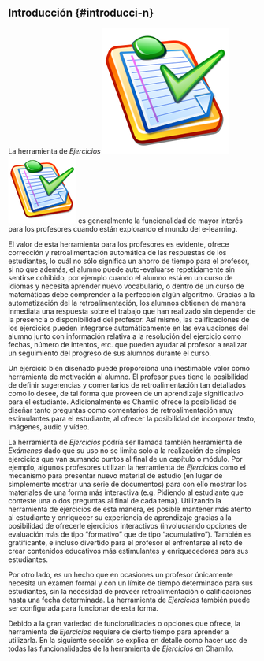 ## Introducción {#introducci-n}

La herramienta de _Ejercicios_ ![](../assets/graphics128.svg)![](../assets/graphics128.png) es generalmente la funcionalidad de mayor interés para los profesores cuando están explorando el mundo del e-learning.

El valor de esta herramienta para los profesores es evidente, ofrece corrección y retroalimentación automática de las respuestas de los estudiantes, lo cuál no sólo significa un ahorro de tiempo para el profesor, si no que además, el alumno puede auto-evaluarse repetidamente sin sentirse cohibido, por ejemplo cuando el alumno está en un curso de idiomas y necesita aprender nuevo vocabulario, o dentro de un curso de matemáticas debe comprender a la perfección algún algoritmo. Gracias a la automatización del la retroalimentación, los alumnos obtienen de manera inmediata una respuesta sobre el trabajo que han realizado sin depender de la presencia o disponibilidad del profesor. Así mismo, las calificaciones de los ejercicios pueden integrarse automáticamente en las evaluaciones del alumno junto con información relativa a la resolución del ejercicio como fechas, número de intentos, etc. que pueden ayudar al profesor a realizar un seguimiento del progreso de sus alumnos durante el curso.

Un ejercicio bien diseñado puede proporciona una inestimable valor como herramienta de motivación al alumno. El profesor pues tiene la posibilidad de definir sugerencias y comentarios de retroalimentación tan detallados como lo desee, de tal forma que proveen de un aprendizaje significativo para el estudiante. Adicionalmente es Chamilo ofrece la posibilidad de diseñar tanto preguntas como comentarios de retroalimentación muy estimulantes para el estudiante, al ofrecer la posibilidad de incorporar texto, imágenes, audio y vídeo.

La herramienta de _Ejercicios_ podría ser llamada también herramienta de _Exámenes_ dado que su uso no se limita solo a la realización de simples ejercicios que van sumando puntos al final de un capítulo o módulo. Por ejemplo, algunos profesores utilizan la herramienta de _Ejercicios_ como el mecanismo para presentar nuevo material de estudio (en lugar de simplemente mostrar una serie de documentos) para con ello mostrar los materiales de una forma más interactiva (e.g. Pidiendo al estudiante que conteste una o dos preguntas al final de cada tema). Utilizando la herramienta de ejercicios de esta manera, es posible mantener más atento al estudiante y enriquecer su experiencia de aprendizaje gracias a la posibilidad de ofrecerle ejercicios interactivos (involucrando opciones de evaluación más de tipo “formativo” que de tipo “acumulativo”). También es gratificante, e incluso divertido para el profesor el enfrentarse al reto de crear contenidos educativos más estimulantes y enriquecedores para sus estudiantes.

Por otro lado, es un hecho que en ocasiones un profesor únicamente necesita un examen formal y con un límite de tiempo determinado para sus estudiantes, sin la necesidad de proveer retroalimentación o calificaciones hasta una fecha determinada. La herramienta de _Ejercicios_ también puede ser configurada para funcionar de esta forma.

Debido a la gran variedad de funcionalidades o opciones que ofrece, la herramienta de _Ejercicios_ requiere de cierto tiempo para aprender a utilizarla. En la siguiente sección se explica en detalle como hacer uso de todas las funcionalidades de la herramienta de _Ejercicios_ en Chamilo.